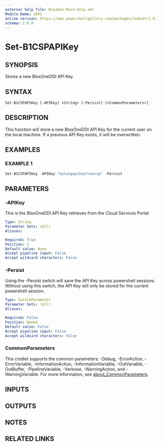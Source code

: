 ```yaml
---
external help file: BloxOne-Main-help.xml
Module Name: ibPS
online version: https://www.powershellgallery.com/packages/Subnet/1.0.14/Content/Public%5CGet-Subnet.ps1
schema: 2.0.0
---
```


# Set-B1CSPAPIKey

## SYNOPSIS
Stores a new BloxOneDDI API Key

## SYNTAX

```
Set-B1CSPAPIKey [-APIKey] <String> [-Persist] [<CommonParameters>]
```

## DESCRIPTION
This function will store a new BloxOneDDI API Key for the current user on the local machine.
If a previous API Key exists, it will be overwritten.

## EXAMPLES

### EXAMPLE 1
```powershell
Set-B1CSPAPIKey -APIKey "mylongapikeyfromcsp" -Persist
```

## PARAMETERS

### -APIKey
This is the BloxOneDDI API Key retrieves from the Cloud Services Portal

```yaml
Type: String
Parameter Sets: (All)
Aliases:

Required: True
Position: 1
Default value: None
Accept pipeline input: False
Accept wildcard characters: False
```

### -Persist
Using the -Persist switch will save the API Key across powershell sessions.
Without using this switch, the API Key will only be stored for the current powershell session.

```yaml
Type: SwitchParameter
Parameter Sets: (All)
Aliases:

Required: False
Position: Named
Default value: False
Accept pipeline input: False
Accept wildcard characters: False
```

### CommonParameters
This cmdlet supports the common parameters: -Debug, -ErrorAction, -ErrorVariable, -InformationAction, -InformationVariable, -OutVariable, -OutBuffer, -PipelineVariable, -Verbose, -WarningAction, and -WarningVariable. For more information, see [about_CommonParameters](http://go.microsoft.com/fwlink/?LinkID=113216).

## INPUTS

## OUTPUTS

## NOTES

## RELATED LINKS
